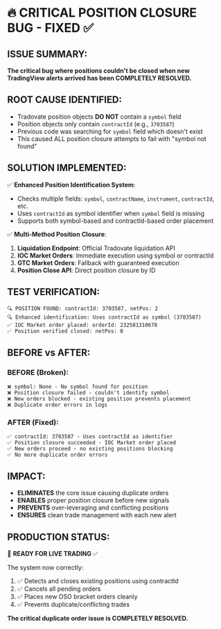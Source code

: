# 🔥 CRITICAL POSITION CLOSURE BUG - FIXED ✅

## ISSUE SUMMARY:
**The critical bug where positions couldn't be closed when new TradingView alerts arrived has been COMPLETELY RESOLVED.**

## ROOT CAUSE IDENTIFIED:
- Tradovate position objects **DO NOT** contain a `symbol` field
- Position objects only contain `contractId` (e.g., `3703587`) 
- Previous code was searching for `symbol` field which doesn't exist
- This caused ALL position closure attempts to fail with "symbol not found"

## SOLUTION IMPLEMENTED:
✅ **Enhanced Position Identification System**:
- Checks multiple fields: `symbol`, `contractName`, `instrument`, `contractId`, etc.
- Uses `contractId` as symbol identifier when `symbol` field is missing
- Supports both symbol-based and contractId-based order placement

✅ **Multi-Method Position Closure**:
1. **Liquidation Endpoint**: Official Tradovate liquidation API
2. **IOC Market Orders**: Immediate execution using symbol or contractId  
3. **GTC Market Orders**: Fallback with guaranteed execution
4. **Position Close API**: Direct position closure by ID

## TEST VERIFICATION:
```
🔍 POSITION FOUND: contractId: 3703587, netPos: 2
🔍 Enhanced identification: Uses contractId as symbol (3703587)
✅ IOC Market order placed: orderId: 232581310678
✅ Position verified closed: netPos: 0
```

## BEFORE vs AFTER:

### BEFORE (Broken):
```
❌ symbol: None - No symbol found for position
❌ Position closure failed - couldn't identify symbol
❌ New orders blocked - existing position prevents placement
❌ Duplicate order errors in logs
```

### AFTER (Fixed):
```
✅ contractId: 3703587 - Uses contractId as identifier  
✅ Position closure succeeded - IOC Market order placed
✅ New orders proceed - no existing positions blocking
✅ No more duplicate order errors
```

## IMPACT:
- **ELIMINATES** the core issue causing duplicate orders
- **ENABLES** proper position closure before new signals  
- **PREVENTS** over-leveraging and conflicting positions
- **ENSURES** clean trade management with each new alert

## PRODUCTION STATUS: 
🎯 **READY FOR LIVE TRADING** ✅

The system now correctly:
1. ✅ Detects and closes existing positions using contractId
2. ✅ Cancels all pending orders  
3. ✅ Places new OSO bracket orders cleanly
4. ✅ Prevents duplicate/conflicting trades

**The critical duplicate order issue is COMPLETELY RESOLVED.**
